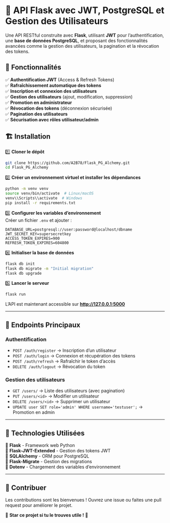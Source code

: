 # 🚀 API Flask avec JWT, PostgreSQL et Gestion des Utilisateurs  

Une API RESTful construite avec **Flask**, utilisant **JWT** pour l’authentification, une **base de données PostgreSQL**, et proposant des fonctionnalités avancées comme la gestion des utilisateurs, la pagination et la révocation des tokens.  

## 📌 Fonctionnalités  
✅ **Authentification JWT** (Access & Refresh Tokens)  
✅ **Rafraîchissement automatique des tokens**  
✅ **Inscription et connexion des utilisateurs**  
✅ **Gestion des utilisateurs** (ajout, modification, suppression)  
✅ **Promotion en administrateur**  
✅ **Révocation des tokens** (déconnexion sécurisée)  
✅ **Pagination des utilisateurs**  
✅ **Sécurisation avec rôles utilisateur/admin**  

## 🏗️ Installation  

1️⃣ **Cloner le dépôt**  
```bash
git clone https://github.com/A2B78/Flask_PG_Alchemy.git  
cd Flask_PG_Alchemy  
```

2️⃣ **Créer un environnement virtuel et installer les dépendances**  
```bash
python -m venv venv  
source venv/bin/activate  # Linux/macOS  
venv\\Scripts\\activate  # Windows  
pip install -r requirements.txt  
```

3️⃣ **Configurer les variables d’environnement**  
Créer un fichier `.env` et ajouter :  
```env
DATABASE_URL=postgresql://user:password@localhost/dbname  
JWT_SECRET_KEY=supersecretkey  
ACCESS_TOKEN_EXPIRES=900  
REFRESH_TOKEN_EXPIRES=604800  
```

4️⃣ **Initialiser la base de données**  
```bash
flask db init  
flask db migrate -m "Initial migration"  
flask db upgrade  
```

5️⃣ **Lancer le serveur**  
```bash
flask run  
```

L’API est maintenant accessible sur **http://127.0.0.1:5000**  

---

## 🔐 Endpoints Principaux  

### Authentification  
- `POST /auth/register` → Inscription d’un utilisateur  
- `POST /auth/login` → Connexion et récupération des tokens  
- `POST /auth/refresh` → Rafraîchir le token d’accès  
- `DELETE /auth/logout` → Révocation du token  

### Gestion des utilisateurs  
- `GET /users/` → Liste des utilisateurs (avec pagination)  
- `PUT /users/<id>` → Modifier un utilisateur  
- `DELETE /users/<id>` → Supprimer un utilisateur  
- `UPDATE user SET role='admin' WHERE username='testuser';` → Promotion en admin  

---

## 🎯 Technologies Utilisées  
🔹 **Flask** - Framework web Python  
🔹 **Flask-JWT-Extended** - Gestion des tokens JWT  
🔹 **SQLAlchemy** - ORM pour PostgreSQL  
🔹 **Flask-Migrate** - Gestion des migrations  
🔹 **Dotenv** - Chargement des variables d’environnement  

---

## 🤝 Contribuer  
Les contributions sont les bienvenues ! Ouvrez une issue ou faites une pull request pour améliorer le projet.  

🚀 **Star ce projet si tu le trouves utile !** 🌟  